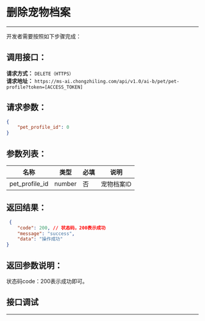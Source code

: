 # 删除宠物档案
---
开发者需要按照如下步骤完成：


## 调用接口：
**请求方式：** `DELETE（HTTPS）`  
**请求地址：** `https://ms-ai.chongzhiling.com/api/v1.0/ai-b/pet/pet-profile?token=[ACCESS_TOKEN]`

## 请求参数：
```json
{
    "pet_profile_id": 0
}
```

## 参数列表：

| 名称           | 类型   | 必填 | 说明       |
| -------------- | ------ | ---- | ---------- |
| pet_profile_id | number | 否   | 宠物档案ID |


## 返回结果：
```json
 {
    "code": 200, // 状态码，200表示成功
    "message": "success",
    "data": "操作成功"
}
```

## 返回参数说明：
状态码code：200表示成功即可。

## 接口调试
---
<script setup>
import SwaggerUI from '../../../src/components/SwaggerUI.vue'
</script>

<ClientOnly>
  <SwaggerUI 
    type="delete"
    path="/pet-profile" 
  />
</ClientOnly>